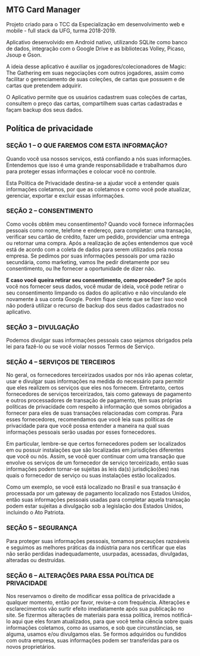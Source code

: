 ## MTG Card Manager

Projeto criado para o TCC da Especialização em desenvolvimento web e mobile - full stack da UFG, turma 2018-2019.

Aplicativo desenvolvido em Android nativo, utilizando SQLite como banco de dados, integração com o Google Drive e as bibliotecas Volley, Picaso, Jsoup e Gson.

A ideia desse aplicativo é auxiliar os jogadores/colecionadores de Magic: The Gathering em suas negociações com outros jogadores, assim como facilitar o gerenciamento de suas coleções, de cartas que possuem e de cartas que pretendem adquirir.

O Aplicativo permite que os usuários cadastrem suas coleções de cartas, consultem o preço das cartas, compartilhem suas cartas cadastradas e façam backup dos seus dados.

## Política de privacidade

### SEÇÃO 1 – O QUE FAREMOS COM ESTA INFORMAÇÃO?
Quando você usa nossos serviços, está confiando a nós suas informações. Entendemos que isso é uma grande responsabilidade e trabalhamos duro para proteger essas informações e colocar você no controle. 

Esta Política de Privacidade destina-se a ajudar você a entender quais informações coletamos, por que as coletamos e como você pode atualizar, gerenciar, exportar e excluir essas informações. 

### SEÇÃO 2 – CONSENTIMENTO
Como vocês obtêm meu consentimento? 
Quando você fornece informações pessoais como nome, telefone e endereço, para completar: uma transação, verificar seu cartão de crédito, fazer um pedido, providenciar uma entrega ou retornar uma compra. Após a realização de ações entendemos que você está de acordo com a coleta de dados para serem utilizados pela nossa empresa. Se pedimos por suas informações pessoais por uma razão secundária, como marketing, vamos lhe pedir diretamente por seu consentimento, ou lhe fornecer a oportunidade de dizer não. 

**E caso você queira retirar seu consentimento, como proceder?**
Se após você nos fornecer seus dados, você mudar de ideia, você pode retirar o seu consentimento limpando os dados do aplicativo e não vinculando ele novamente à sua conta Google. Porém fique ciente que se fizer isso você não poderá utilizar o recurso de backup dos seus dados cadastrados no aplicativo.

### SEÇÃO 3 – DIVULGAÇÃO
Podemos divulgar suas informações pessoais caso sejamos obrigados pela lei para fazê-lo ou se você violar nossos Termos de Serviço.

### SEÇÃO 4 – SERVIÇOS DE TERCEIROS
No geral, os fornecedores terceirizados usados por nós irão apenas coletar, usar e divulgar suas informações na medida do necessário para permitir que eles realizem os serviços que eles nos fornecem. Entretanto, certos fornecedores de serviços terceirizados, tais como gateways de pagamento e outros processadores de transação de pagamento, têm suas próprias políticas de privacidade com respeito à informação que somos obrigados a fornecer para eles de suas transações relacionadas com compras. Para esses fornecedores, recomendamos que você leia suas políticas de privacidade para que você possa entender a maneira na qual suas informações pessoais serão usadas por esses fornecedores. 

Em particular, lembre-se que certos fornecedores podem ser localizados em ou possuir instalações que são localizadas em jurisdições diferentes que você ou nós. Assim, se você quer continuar com uma transação que envolve os serviços de um fornecedor de serviço terceirizado, então suas informações podem tornar-se sujeitas às leis da(s) jurisdição(ões) nas quais o fornecedor de serviço ou suas instalações estão localizados. 

Como um exemplo, se você está localizado no Brasil e sua transação é processada por um gateway de pagamento localizado nos Estados Unidos, então suas informações pessoais usadas para completar aquela transação podem estar sujeitas a divulgação sob a legislação dos Estados Unidos, incluindo o Ato Patriota. 

### SEÇÃO 5 – SEGURANÇA
Para proteger suas informações pessoais, tomamos precauções razoáveis e seguimos as melhores práticas da indústria para nos certificar que elas não serão perdidas inadequadamente, usurpadas, acessadas, divulgadas, alteradas ou destruídas. 

### SEÇÃO 6 – ALTERAÇÕES PARA ESSA POLÍTICA DE PRIVACIDADE
Nos reservamos o direito de modificar essa política de privacidade a qualquer momento, então por favor, revise-a com frequência. Alterações e esclarecimentos vão surtir efeito imediatamente após sua publicação no site. Se fizermos alterações de materiais para essa política, iremos notificá-lo aqui que eles foram atualizados, para que você tenha ciência sobre quais informações coletamos, como as usamos, e sob que circunstâncias, se alguma, usamos e/ou divulgamos elas. 
Se formos adquiridos ou fundidos com outra empresa, suas informações podem ser transferidas para os novos proprietários.
